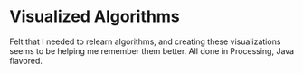 # Visualized Algorithms

Felt that I needed to relearn algorithms, and creating these visualizations seems to be helping me remember them better. All done in Processing, Java flavored.

